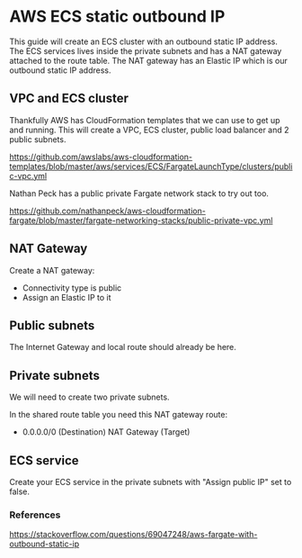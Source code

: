 # AWS ECS static outbound IP
This guide will create an ECS cluster with an outbound static IP address. The ECS services lives inside the private subnets and has a NAT gateway attached to the route table. The NAT gateway has an Elastic IP which is our outbound static IP address.

## VPC and ECS cluster
Thankfully AWS has CloudFormation templates that we can use to get up and running. This will create a VPC, ECS cluster, public load balancer and 2 public subnets.

https://github.com/awslabs/aws-cloudformation-templates/blob/master/aws/services/ECS/FargateLaunchType/clusters/public-vpc.yml

Nathan Peck has a public private Fargate network stack to try out too.

https://github.com/nathanpeck/aws-cloudformation-fargate/blob/master/fargate-networking-stacks/public-private-vpc.yml

## NAT Gateway

Create a NAT gateway:
- Connectivity type is public
- Assign an Elastic IP to it

## Public subnets

The Internet Gateway and local route should already be here.

## Private subnets
We will need to create two private subnets.

In the shared route table you need this NAT gateway route:

- 0.0.0.0/0 (Destination) NAT Gateway (Target)

## ECS service
Create your ECS service in the private subnets with "Assign public IP" set to false.

### References

https://stackoverflow.com/questions/69047248/aws-fargate-with-outbound-static-ip
 
